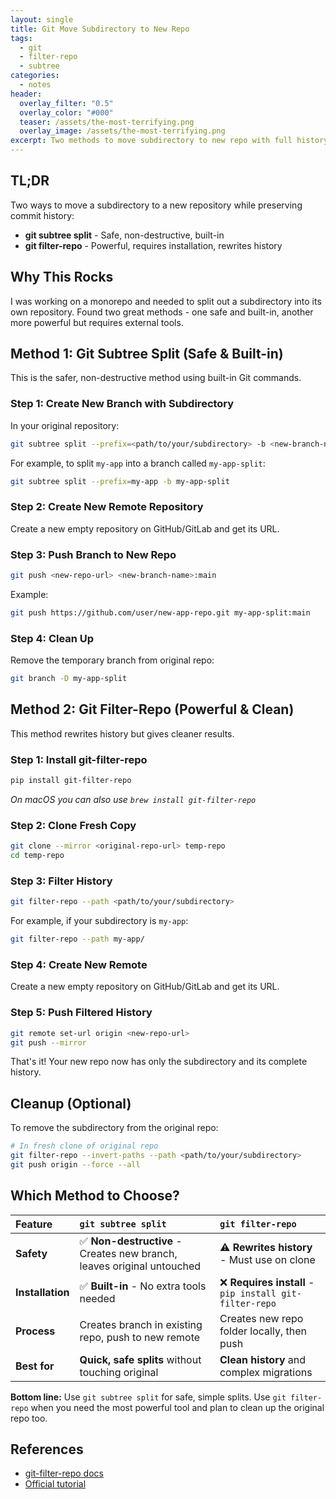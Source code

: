 ```yaml
---
layout: single
title: Git Move Subdirectory to New Repo
tags:
  - git
  - filter-repo
  - subtree
categories:
  - notes
header:
  overlay_filter: "0.5"
  overlay_color: "#000"
  teaser: /assets/the-most-terrifying.png
  overlay_image: /assets/the-most-terrifying.png
excerpt: Two methods to move subdirectory to new repo with full history - git filter-repo and git subtree split
---
```


## TL;DR

Two ways to move a subdirectory to a new repository while preserving commit history:
- **git subtree split** - Safe, non-destructive, built-in
- **git filter-repo** - Powerful, requires installation, rewrites history

## Why This Rocks

I was working on a monorepo and needed to split out a subdirectory into its own repository. Found two great methods - one safe and built-in, another more powerful but requires external tools.

## Method 1: Git Subtree Split (Safe & Built-in)

This is the safer, non-destructive method using built-in Git commands.

### Step 1: Create New Branch with Subdirectory

In your original repository:

```bash
git subtree split --prefix=<path/to/your/subdirectory> -b <new-branch-name>
```

For example, to split `my-app` into a branch called `my-app-split`:
```bash
git subtree split --prefix=my-app -b my-app-split
```

### Step 2: Create New Remote Repository

Create a new empty repository on GitHub/GitLab and get its URL.

### Step 3: Push Branch to New Repo

```bash
git push <new-repo-url> <new-branch-name>:main
```

Example:
```bash
git push https://github.com/user/new-app-repo.git my-app-split:main
```

### Step 4: Clean Up

Remove the temporary branch from original repo:
```bash
git branch -D my-app-split
```

## Method 2: Git Filter-Repo (Powerful & Clean)

This method rewrites history but gives cleaner results.

### Step 1: Install git-filter-repo

```bash
pip install git-filter-repo
```

*On macOS you can also use `brew install git-filter-repo`*

### Step 2: Clone Fresh Copy

```bash
git clone --mirror <original-repo-url> temp-repo
cd temp-repo
```

### Step 3: Filter History

```bash
git filter-repo --path <path/to/your/subdirectory>
```

For example, if your subdirectory is `my-app`:
```bash
git filter-repo --path my-app/
```

### Step 4: Create New Remote

Create a new empty repository on GitHub/GitLab and get its URL.

### Step 5: Push Filtered History

```bash
git remote set-url origin <new-repo-url>
git push --mirror
```

That's it! Your new repo now has only the subdirectory and its complete history.

## Cleanup (Optional)

To remove the subdirectory from the original repo:

```bash
# In fresh clone of original repo
git filter-repo --invert-paths --path <path/to/your/subdirectory>
git push origin --force --all
```

## Which Method to Choose?

| Feature | `git subtree split` | `git filter-repo` |
| :--- | :--- | :--- |
| **Safety** | ✅ **Non-destructive** - Creates new branch, leaves original untouched | ⚠️ **Rewrites history** - Must use on clone |
| **Installation** | ✅ **Built-in** - No extra tools needed | ❌ **Requires install** - `pip install git-filter-repo` |
| **Process** | Creates branch in existing repo, push to new remote | Creates new repo folder locally, then push |
| **Best for** | **Quick, safe splits** without touching original | **Clean history** and complex migrations |

**Bottom line:** Use `git subtree split` for safe, simple splits. Use `git filter-repo` when you need the most powerful tool and plan to clean up the original repo too.

## References

* [git-filter-repo docs](https://github.com/newren/git-filter-repo)
* [Official tutorial](https://htmlpreview.github.io/?https://github.com/newren/git-filter-repo/blob/docs/html/git-filter-repo.html)
